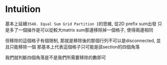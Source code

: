 # Intuition

基本上延續`3548. Equal Sum Grid Partition I`的思維, 從2D prefix sum出發
只是多了一個操作是可以從較大matrix sum那邊移除掉一個格子, 使得兩邊相同

但移除的這個格子有個限制, 那就是移除後的那個行列不可以是disconnected, 並且只能移除一個
那基本上代表這個格子只可能是該section的四個角落

我們就判斷四個角落是不是我們所需要移除的數即可